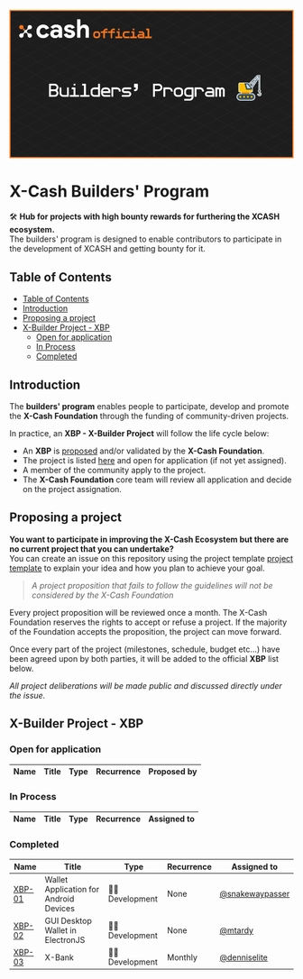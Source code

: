 <div align=middle>

<a align="center" href="https://x-network.io/xcash"><img src="header.png" alt="X-Cash Builder Program"></a>

</div>

# X-Cash Builders' Program
🛠 **Hub for projects with high bounty rewards for furthering the XCASH ecosystem.**  
The builders' program is designed to enable contributors to participate in the development of XCASH and getting bounty for it.

## Table of Contents

- [Table of Contents](#table-of-contents)
- [Introduction](#introduction)
- [Proposing a project](#proposing-a-project)
- [X-Builder Project - XBP](#x-builder-project---xbp)
  - [Open for application](#open-for-application)
  - [In Process](#in-process)
  - [Completed](#completed)

## Introduction

The **builders' program** enables people to participate, develop and promote the **X-Cash Foundation** through the funding of community-driven projects.

In practice, an **XBP - X-Builder Project** will follow the life cycle below:
- An **XBP** is [proposed](#proposing-a-project) and/or validated by the **X-Cash Foundation**.
- The project is listed [here](#open-for-application) and open for application (if not yet assigned).
- A member of the community apply to the project.
- The **X-Cash Foundation** core team will review all application and decide on the project assignation.

## Proposing a project

**You want to participate in improving the X-Cash Ecosystem but there are no current project that you can undertake?**  
You can create an issue on this repository using the project template [project template]() to explain your idea and how you plan to achieve your goal.

> *A project proposition that fails to follow the guidelines will not be considered by the X-Cash Foundation*

Every project proposition will be reviewed once a month. The X-Cash Foundation reserves the rights to accept or refuse a project. If the majority of the Foundation accepts the proposition, the project can move forward.

Once every part of the project (milestones, schedule, budget etc...) have been agreed upon by both parties, it will be added to the official **XBP** list below.

*All project deliberations will be made public and discussed directly under the issue.*

## X-Builder Project - XBP

### Open for application

| Name             | Title                                  | Type              | Recurrence | Proposed by                                          |
| ---------------- | -------------------------------------- | ----------------- | ---------- | ---------------------------------------------------- |

### In Process

| Name             | Title                                  | Type              | Recurrence | Assigned to                                          |
| ---------------- | -------------------------------------- | ----------------- | ---------- | ---------------------------------------------------- |


### Completed

| Name             | Title                                  | Type              | Recurrence | Assigned to                                          |
| ---------------- | -------------------------------------- | ----------------- | ---------- | ---------------------------------------------------- |
| [XBP-01](XBP-01) | Wallet Application for Android Devices | 👨‍💻 Development | None       | [@snakewaypasser](https://github.com/snakewaypasser) |
| [XBP-02](XBP-02) | GUI Desktop Wallet in ElectronJS       | 👨‍💻 Development | None       | [@mtardy](https://github.com/mtardy)                 |
| [XBP-03](XBP-03) | X-Bank                                 | 👨‍💻 Development | Monthly    | [@denniselite](https://github.com/denniselite)       |
